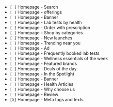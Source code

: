 - `[ ]` Homepage - Search
- `[ ]` Homepage - offerings
- `[ ]` Homepage - Banner
- `[ ]` Homepage - Lab tests by health
- `[ ]` Homepage - Order with prescription
- `[ ]` Homepage - Shop by categories
- `[ ]` Homepage - New launches
- `[ ]` Homepage - Trending near you
- `[ ]` Homepage - Ad
- `[ ]` Homepage - Frequently booked lab tests
- `[ ]` Homepage - Wellness essentials of the week
- `[ ]` Homepage - Featured brands
- `[ ]` Homepage - Deals of the day
- `[ ]` Homepage - In the Spotlight
- `[ ]` Homepage - Banner
- `[ ]` Homepage - Health Articles
- `[ ]` Homepage - Why choose us
- `[ ]` Homepage - Review
- `[X]` Homepage - Meta tags and texts
